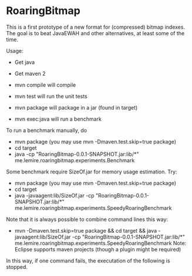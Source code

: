 RoaringBitmap
=============

This is a first prototype of a new format for (compressed) bitmap indexes. 
The goal is to beat JavaEWAH and other alternatives, at least some of the time.

Usage:

* Get java
* Get maven 2

* mvn compile will compile
* mvn test will run the unit tests
* mvn package will package in a jar (found in target)
* mvn exec:java will run a benchmark

To run a benchmark manually, do

* mvn package (you may use mvn -Dmaven.test.skip=true package)
* cd target
* java -cp "RoaringBitmap-0.0.1-SNAPSHOT.jar:lib/*" me.lemire.roaringbitmap.experiments.Benchmark

Some benchmark require SizeOf.jar for memory usage estimation. Try:
* mvn package (you may use mvn -Dmaven.test.skip=true package)
* cd target
* java -javaagent:lib/SizeOf.jar -cp "RoaringBitmap-0.0.1-SNAPSHOT.jar:lib/*" me.lemire.roaringbitmap.experiments.SpeedyRoaringBenchmark

Note that it is always possible to combine command lines this way:

* mvn -Dmaven.test.skip=true package && cd target && java -javaagent:lib/SizeOf.jar -cp "RoaringBitmap-0.0.1-SNAPSHOT.jar:lib/*" me.lemire.roaringbitmap.experiments.SpeedyRoaringBenchmark
Note: Eclipse supports maven projects (though a plugin might be required)

In this way, if one command fails, the executation of the following is stopped.